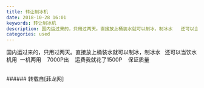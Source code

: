 ```yaml
---
title: 转让制冰机
date: 2018-10-28 16:01
keywords: 转让制冰机
description: 国内运过来的，只用过两天。直接放上桶装水就可以制冰，制冰水   还可以当饮水机用  一机两用    7000P出    运费我就花了1500P    保证质量
categories: used
---
```

<td class="t_f" id="postmessage_2180290">

国内运过来的，只用过两天。直接放上桶装水就可以制冰，制冰水   还可以当饮水机用  一机两用    7000P出    运费我就花了1500P    保证质量<br/>
<img alt="" border="0" class="zoom" data-cf-modified-46a23bcafaf2134e55d2c9fb-="" file="http://www.flw.ph/data/appbyme/upload/image/201810/28/vzpk8YLKKYby.jpg" id="aimg_v15o6" lazyloadthumb="1" onclick="" onmouseover="" src="http://www.flw.ph/data/appbyme/upload/image/201810/28/vzpk8YLKKYby.jpg"/><br/>
<br/>
</td>
###### 转载自[菲龙网]